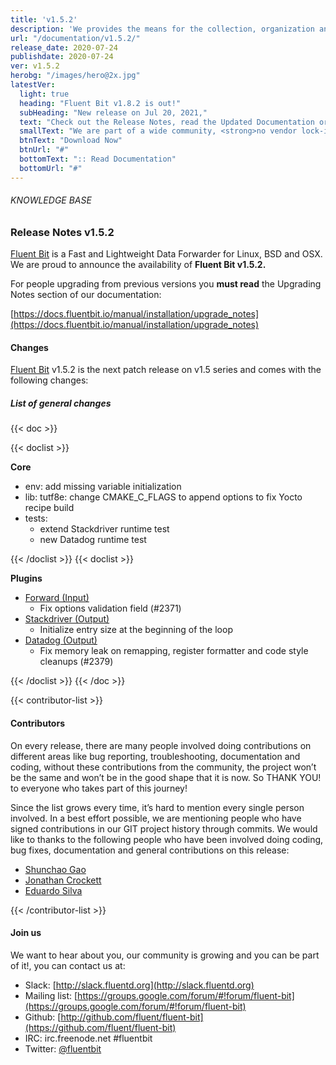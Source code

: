 ```yaml
---
title: 'v1.5.2'
description: 'We provides the means for the collection, organization and computerized retrieval of knowledgeand Lightweight Data Forwarder for Linux, BSD and OSX. We are proud to announce the availability of Fluent Bit v1.5.2.'
url: "/documentation/v1.5.2/"
release_date: 2020-07-24
publishdate: 2020-07-24
ver: v1.5.2
herobg: "/images/hero@2x.jpg"
latestVer:
  light: true
  heading: "Fluent Bit v1.8.2 is out!"
  subHeading: "New release on Jul 20, 2021,"
  text: "Check out the Release Notes, read the Updated Documentation or jump directly to the Downloads Section."
  smallText: "We are part of a wide community, <strong>no vendor lock-in.</strong>"
  btnText: "Download Now"
  btnUrl: "#"
  bottomText: ":: Read Documentation"
  bottomUrl: "#"
---
```


###### KNOWLEDGE BASE

### Release Notes v1.5.2

[Fluent Bit](https://fluentbit.io/) is a Fast and Lightweight Data Forwarder for Linux, BSD and OSX. We are proud to announce the availability of **Fluent Bit v1.5.2.**

For people upgrading from previous versions you **must read** the Upgrading Notes section of our documentation:

[https://docs.fluentbit.io/manual/installation/upgrade_notes](https://docs.fluentbit.io/manual/installation/upgrade_notes)

#### Changes

[Fluent Bit](https://fluentbit.io) v1.5.2 is the next patch release on v1.5 series and comes with the following changes:

##### List of general changes


{{< doc >}}

{{< doclist >}}

**Core**

* env: add missing variable initialization
* lib: tutf8e: change CMAKE_C_FLAGS to append options to fix Yocto recipe build
* tests:
  * extend Stackdriver runtime test
  * new Datadog runtime test

{{< /doclist >}}
{{< doclist >}}

**Plugins**

* [Forward (Input)](https://docs.fluentbit.io/manual/pipeline/inputs/forward/)
  * Fix options validation field (#2371)
* [Stackdriver (Output)](https://docs.fluentbit.io/manual/pipeline/outputs/stackdriver/)
  * Initialize entry size at the beginning of the loop
* [Datadog (Output)](https://docs.fluentbit.io/manual/pipeline/outputs/datadog/)
  * Fix memory leak on remapping, register formatter and code style cleanups (#2379)

{{< /doclist >}}
{{< /doc >}}

{{< contributor-list >}}

#### Contributors

On every release, there are many people involved doing contributions on different areas like bug reporting, troubleshooting, documentation and coding, without these contributions from the community, the project won’t be the same and won’t be in the good shape that it is now. So THANK YOU! to everyone who takes part of this journey!

Since the list grows every time, it’s hard to mention every single person involved. In a best effort possible, we are mentioning people who have signed contributions in our GIT project history through commits. We would like to thanks to the following people who have been involved doing coding, bug fixes, documentation and general contributions on this release:

* [Shunchao Gao](https://github.com/scgao)
* [Jonathan Crockett](https://github.com/siqjonathan)
* [Eduardo Silva](https://github.com/edsiper)

{{< /contributor-list >}}

#### Join us

We want to hear about you, our community is growing and you can be part of it!, you can contact us at:

* Slack: [http://slack.fluentd.org](http://slack.fluentd.org)
* Mailing list: [https://groups.google.com/forum/#!forum/fluent-bit](https://groups.google.com/forum/#!forum/fluent-bit)
* Github: [http://github.com/fluent/fluent-bit](https://github.com/fluent/fluent-bit)
* IRC: irc.freenode.net #fluentbit
* Twitter: [@fluentbit](https://twitter.com/fluentbit)
